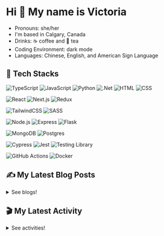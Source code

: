 <!-- <div align="center">

  ![banner](./banner/banner.png)

</div> -->

# Hi 👋 My name is Victoria

- Pronouns: she/her
- I'm based in Calgary, Canada
- Drinks: ☕ coffee and 🍵 tea
- Coding Environment: dark mode
- Languages: Chinese, English, and American Sign Language

## 💼 Tech Stacks

 ![TypeScript](https://img.shields.io/badge/TypeScript-3178C6.svg?style=for-the-badge&logo=TypeScript&logoColor=white) ![JavaScript](https://img.shields.io/badge/JavaScript-F7DF1E.svg?style=for-the-badge&logo=JavaScript&logoColor=black) ![Python](https://img.shields.io/badge/Python-3776AB.svg?style=for-the-badge&logo=Python&logoColor=white) ![.Net](https://img.shields.io/badge/.NET-512BD4.svg?style=for-the-badge&logo=dotnet&logoColor=white) ![HTML](https://img.shields.io/badge/HTML5-E34F26?style=for-the-badge&logo=html5&logoColor=white) ![CSS](https://img.shields.io/badge/-css3-1572B6?&style=for-the-badge&logo=css3&logoColor=white) 

![React](https://img.shields.io/badge/React-61DAFB.svg?style=for-the-badge&logo=React&logoColor=black) ![Next.js](https://img.shields.io/badge/Next.js-000000.svg?style=for-the-badge&logo=nextdotjs&logoColor=white) ![Redux](https://img.shields.io/badge/Redux-764ABC.svg?style=for-the-badge&logo=Redux&logoColor=white) 

![TailwindCSS](https://img.shields.io/badge/Tailwind%20CSS-06B6D4.svg?style=for-the-badge&logo=Tailwind-CSS&logoColor=white) ![SASS](https://img.shields.io/badge/Sass-CC6699.svg?style=for-the-badge&logo=Sass&logoColor=white) 

![Node.js](https://img.shields.io/badge/Node.js-339933?style=for-the-badge&logo=nodedotjs&logoColor=white) ![Express](https://img.shields.io/badge/Express.js-000000?style=for-the-badge&logo=express&logoColor=white) ![Flask](https://img.shields.io/badge/Flask-000000.svg?style=for-the-badge&logo=Flask&logoColor=white)

![MongoDB](https://img.shields.io/badge/MongoDB-4EA94B?style=for-the-badge&logo=mongodb&logoColor=white) ![Postgres](https://img.shields.io/badge/PostgreSQL-4169E1.svg?style=for-the-badge&logo=PostgreSQL&logoColor=white)

![Cypress](https://img.shields.io/badge/Cypress-17202C.svg?style=for-the-badge&logo=Cypress&logoColor=white) ![Jest](https://img.shields.io/badge/Jest-C21325?style=for-the-badge&logo=jest&logoColor=white) ![Testing Library](https://img.shields.io/badge/Testing%20Library-E33332.svg?style=for-the-badge&logo=Testing-Library&logoColor=white)  

![GitHub Actions](https://img.shields.io/badge/GitHub%20Actions-2088FF.svg?style=for-the-badge&logo=GitHub-Actions&logoColor=white) ![Docker](https://img.shields.io/badge/Docker-2496ED.svg?style=for-the-badge&logo=Docker&logoColor=white)  
  


## ✍️ My Latest Blog Posts

<details close>
<summary>See blogs!</summary>
  
<!-- BLOG-POST-LIST:START -->
 - 💯 [Learning SQL: RIGHT JOIN](https://victoriacheng15.vercel.app/blog/learning-sql-right-join)
 - 🌮 [Learning SQL: LEFT JOIN](https://victoriacheng15.vercel.app/blog/learning-sql-left-join)
 - 💫 [Learning SQL: INNER JOIN](https://victoriacheng15.vercel.app/blog/learning-sql-inner-join)
 - 💫 [Reflecting on 2024](https://victoriacheng15.vercel.app/blog/reflecting-on-2024)
 - 🌮 [Learning SQL: DELETE](https://victoriacheng15.vercel.app/blog/learning-sql-delete)<!-- BLOG-POST-LIST:END -->

</details>

## 🎬 My Latest Activity

<details close>
<summary>See activities!</summary>

<!--RECENT_ACTIVITY:start-->
1. ⬆️ Pushed 2 commit(s) to [victoriacheng15/cprg303-lab-assignment-2](https://github.com/victoriacheng15/cprg303-lab-assignment-2)
2. 🎉 Merged PR [#2](https://github.com/victoriacheng15/cprg303-lab-assignment-2/pull/2) in [victoriacheng15/cprg303-lab-assignment-2](https://github.com/victoriacheng15/cprg303-lab-assignment-2)
3. 💪 Opened PR [#2](https://github.com/victoriacheng15/cprg303-lab-assignment-2/pull/2) in [victoriacheng15/cprg303-lab-assignment-2](https://github.com/victoriacheng15/cprg303-lab-assignment-2)
4. ⬆️ Pushed 2 commit(s) to [victoriacheng15/cprg303-lab-assignment-2](https://github.com/victoriacheng15/cprg303-lab-assignment-2)
5. ⬆️ Pushed 2 commit(s) to [victoriacheng15/cprg303-lab-assignment-2](https://github.com/victoriacheng15/cprg303-lab-assignment-2)
<!--RECENT_ACTIVITY:end-->

</details>
